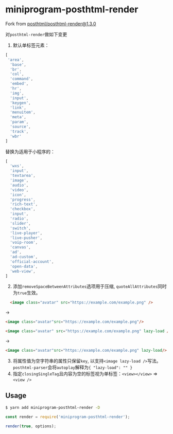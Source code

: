 # miniprogram-posthtml-render

Fork from [posthtml/posthtml-render@1.3.0](https://github.com/posthtml/posthtml-render)

对`posthtml-render`做如下变更

1. 默认单标签元素：
```javascript
[
 'area',
  'base',
  'br',
  'col',
  'command',
  'embed',
  'hr',
  'img',
  'input',
  'keygen',
  'link',
  'menuitem',
  'meta',
  'param',
  'source',
  'track',
  'wbr'
]
```
替换为适用于小程序的：
```javascript
[
  'wxs',
  'input',
  'textarea',
  'image',
  'audio',
  'video',
  'icon',
  'progress',
  'rich-text',
  'checkbox',
  'input',
  'radio',
  'slider',
  'switch',
  'live-player',
  'live-pusher',
  'voip-room',
  'canvas',
  'ad',
  'ad-custom',
  'official-account',
  'open-data',
  'web-view',
]
```

2. 添加`removeSpaceBetweenAttributes`选项用于压缩, `quoteAllAttributes`同时为`true`生效。
```html
  <image class="avatar" src="https://example.com/example.png" />
```
->
```html
<image class="avatar"src="https://example.com/example.png"/>
```
```html
<image class="avatar" src="https://example.com/example.png" lazy-load />
```
->
```html
<image class="avatar"src="https://example.com/example.png" lazy-load/>
```
3. 将属性值为空字符串的属性只保留`key`, 以支持`<image lazy-load />`写法。`posthtml-parser`会将`autoplay`解释为`{ "lazy-load": "" }`
4. 指定`closingSingleTag`且内容为空的标签视为单标签：`<view></view>` => `<view />`

## Usage

```bash
$ yarn add miniprogram-posthtml-render -D
```

```javascript
const render = require('miniprogram-posthtml-render');

render(true, options);
```

